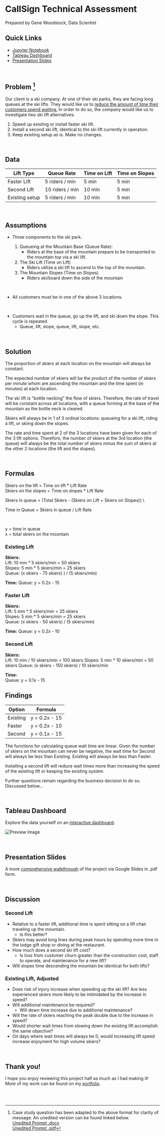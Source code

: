 # CallSign Technical Assessment
Prepared by Gene Woodstock, Data Scientist

## Quick Links
- [Jupyter Notebook](./Formulas.ipynb)
- [Tableau Dashboard](https://public.tableau.com/shared/B6MZBBSQR)
- [Presentation Slides](Ski%20Lift%20Case%20Study.pdf)

<br>

## Problem [^bignote]
Our client is a ski company. At one of their ski parks, they are facing long queues at the ski lifts. They would like us to <u>reduce the amount of time their customers spend waiting.</u> In order to do so, the company would like us to investigate two ski lift alternatives.

1.	Speed up existing or install faster ski lift.
2.	Install a second ski lift, identical to the ski lift currently in operation.
3.  Keep existing setup as is. Make no changes.

<br>

## Data
| Lift Type      | Queue Rate      | Time on Lift | Time on Slopes |
| -------------- | --------------- | ------------ | -------------- |
| Faster Lift    | 5 riders / min  | 5 min        | 5 min          |
| Second Lift    | 10 riders / min | 10 min       | 5 min          |
| Existing setup | 5 riders / min  | 10 min       | 5 min          |

<br>

## Assumptions

-  Three components to the ski park.

    1. Queueing at the Mountain Base (Queue Rate):
        - Riders at the base of the mountain prepare to be transported to the mountain top via a ski lift.
    2. The Ski Lift (Time on Lift)
        - Riders utilize a ski lift to ascend to the top of the mountain.
    3. The Mountain Slopes (Time on Slopes)
        - Riders ski/board down the side of the mountain

<br>

- All customers must be in one of the above 3 locations.

<br>

- Customers wait in the queue, go up the lift, and ski down the slope. This cycle is repeated.
    - Queue, lift, slope, queue, lift, slope, etc.

<br>

## Solution

The proportion of skiers at each location on the mountain will always be constant. 

The expected number of skiers will be the product of the number of skiers per minute whom are ascending the mountain and the time spent (in minutes) at each location. 

The ski lift is "bottle necking" the flow of skiers. Therefore, the rate of travel will be constant across all locations, with a queue forming at the base of the mountain as the bottle neck is cleared.

Skiers will always be in 1 of 3 ordinal locations: queueing for a ski lift, riding a lift, or skiing down the slopes. 

The rate and time spent at 2 of the 3 locations have been given for each of the 3 lift options. Therefore, the number of skiers at the 3rd location (the queue) will always be the total number of skiers minus the sum of skiers at the other 2 locations (the lift and the slopes).

<br>

## Formulas

Skiers on the lift = Time on lift * Lift Rate \
Skiers on the slopes = Time on slopes * Lift Rate

Skiers in queue = (Total Skiers - (Skiers on Lift + Skiers on Slopes)) \

Time in Queue = Skiers in queue / Lift Rate

<br>


y = time in queue \
x = total skiers on the mountain

### Existing Lift
**Skiers:** \
Lift: 10 min * 5 skiers/min = 50 skiers \
Slopes: 5 min * 5 skiers/min = 25 skiers \
Queue: (x skiers - 75 skiers) ) / (5 skiers/min) 
<br>

**Time:**
Queue: y = 0.2x - 15

### Faster Lift
**Skiers:** \
Lift: 5 min * 5 skiers/min = 25 skiers \
Slopes: 5 min * 5 skiers/min = 25 skiers \
Queue: (x skiers - 50 skiers) / (5 skiers/min)
<br>

**Time:**
Queue: y = 0.2x - 10

### Second Lift
**Skiers:** \
Lift: 10 min / 10 skiers/min = 100 skiers
Slopes: 5 min * 10 skiers/min = 50 skiers
Queue: (x skiers - 150 skiers) / 10 skiers/min
<br>

**Time:** \
Queue: y = 0.1x - 15


## Findings

| Option | Formula |
| ------ | ------- |
| Existing |  y = 0.2x - 15 |
| Faster | y = 0.2x - 10 |
| Second | y = 0.1x - 15 |

The functions for calculating queue wait time are linear. Given the number of skiers on the mountain can never be negative, the wait time for Second will always be less than Existing. Existing will always be less than Faster.

Installing a second lift will reduce wait times more than increasing the speed of the existing lift or keeping the existing system.

Further questions remain regarding the business decision to do so. Discussed below...

<br>

## Tableau Dashboard

Explore the data yourself on an [interactive dashboard](https://public.tableau.com/shared/B6MZBBSQR).


![Preview Image](/Assets/tableau.png "Preview Image. Click link above to explore!")

<br>

## Presentation Slides

A more [comprehensive walkthrough](./Ski%20Lift%20Case%20Study.pdf) of the project via Google Slides in .pdf form.

<br>

## Discussion

### Second Lift
- Relative to a faster lift, additional time is spent sitting on a lift chair traveling up the mountain. 
    - Is this better?
- Skiers may avoid long lines during peak hours by spending more time in the lodge gift shop or dining at the restaurant.
- How much does a second ski lift cost?
    - Is loss from customer churn greater than the construction cost, staff to operate, and maintenance for a new lift?
- Will slopes time descending the mountain be identical for both lifts?

### Existing Lift, Adjusted
- Does risk of injury increase when speeding up the ski lift?
Are less experienced skiers more likely to be intimidated by the increase in speed? 
- Will additional maintenance be required?
    - Will down time increase due to additional maintenance?
- Will the rate of skiers reaching the peak double due to the increase in speed?
- Would shorter wait times from slowing down the existing lift accomplish the same objective?
- On days where wait times will always be 0, would increasing lift speed increase enjoyment for high volume skiers?

<br>

## Thank you!
I hope you enjoy reviewing this project half as much as I had making it! More of my work can be found on my [portfolio](https://www.GeneWoodstock.com).

<br>
<br>

[^bignote]: Case study question has been adapted to the above format for clarity of message. An unedited version can be found linked below. \
[Unedited Prompt .docx](./Case-study/Original_Case_Study_Question.docx) \
[Unedited Prompt .pdf](./Case-study/Original_Case_Study_Question.pdf)